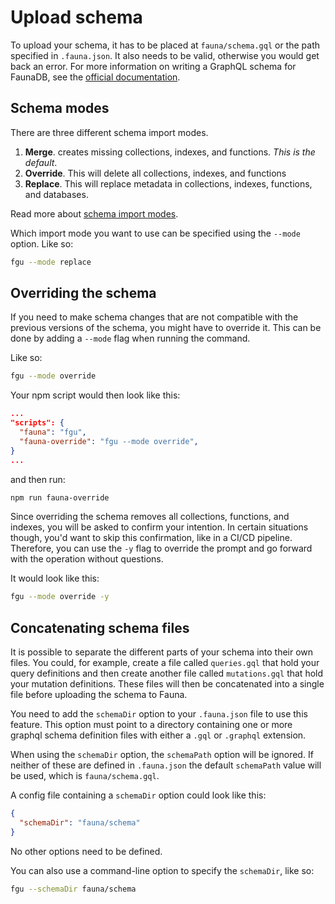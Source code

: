 # Upload schema

To upload your schema, it has to be placed at `fauna/schema.gql` or the path specified in `.fauna.json`. It also needs to be valid, otherwise you would get back an error. For more information on writing a GraphQL schema for FaunaDB, see the [official documentation](https://docs.fauna.com/fauna/current/api/graphql/).

## Schema modes

There are three different schema import modes. 

1. **Merge**. creates missing collections, indexes, and functions. *This is the default*.
2. **Override**. This will delete all collections, indexes, and functions
3. **Replace**. This will replace metadata in collections, indexes, functions, and databases.

Read more about [schema import modes](https://docs.fauna.com/fauna/current/api/graphql/endpoints#modes).

Which import mode you want to use can be specified using the `--mode` option. Like so:

```bash
fgu --mode replace
```

## Overriding the schema
If you need to make schema changes that are not compatible with the previous versions of the schema, you might have to override it. This can be done by adding a `--mode` flag when running the command.

Like so:
```sh
fgu --mode override
```

Your npm script would then look like this:
```json
...
"scripts": {
  "fauna": "fgu",
  "fauna-override": "fgu --mode override",
}
...
```

and then run:
```sh
npm run fauna-override
```

Since overriding the schema removes all collections, functions, and indexes, you will be asked to confirm your intention. In certain situations though, you'd want to skip this confirmation, like in a CI/CD pipeline. Therefore, you can use the `-y` flag to override the prompt and go forward with the operation without questions.

It would look like this:
```sh
fgu --mode override -y
```

## Concatenating schema files

It is possible to separate the different parts of your schema into their own files. You could, for example, create a file called `queries.gql` that hold your query definitions and then create another file called `mutations.gql` that hold your mutation definitions. These files will then be concatenated into a single file before uploading the schema to Fauna.

You need to add the `schemaDir` option to your `.fauna.json` file to use this feature. This option must point to a directory containing one or more graphql schema definition files with either a `.gql` or `.graphql` extension.

When using the `schemaDir` option, the `schemaPath` option will be ignored. If neither of these are defined in `.fauna.json` the default `schemaPath` value will be used, which is `fauna/schema.gql`.

A config file containing a `schemaDir` option could look like this:

```json
{
  "schemaDir": "fauna/schema"
}
```

No other options need to be defined.

You can also use a command-line option to specify the `schemaDir`, like so:

```sh
fgu --schemaDir fauna/schema
```